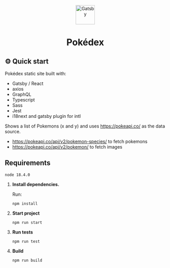 <p align="center">
  <a href="https://www.gatsbyjs.com/?utm_source=starter&utm_medium=readme&utm_campaign=minimal-starter-ts">
    <img alt="Gatsby" src="https://www.gatsbyjs.com/Gatsby-Monogram.svg" width="60" />
  </a>
</p>
<h1 align="center">
  Pokédex
</h1>

## ⚙️ Quick start

Pokédex static site built with:

- Gatsby / React
- axios
- GraphQL
- Typescript
- Sass
- Jest
- i18next and gatsby plugin for intl

Shows a list of Pokemons (x and y) and uses https://pokeapi.co/ as the data source.

- https://pokeapi.co/api/v2/pokemon-species/ to fetch pokemons
- https://pokeapi.co/api/v2/pokemon/ to fetch images

## Requirements

    node 18.4.0

1.  **Install dependencies.**

    Run:

    ```shell
    npm install
    ```

2.  **Start project**

    ```shell
    npm run start
    ```

3.  **Run tests**

    ```shell
    npm run test
    ```

4.  **Build**

    ```shell
    npm run build
    ```
